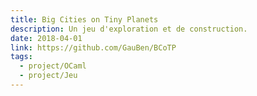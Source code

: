 ```yaml
---
title: Big Cities on Tiny Planets
description: Un jeu d'exploration et de construction.
date: 2018-04-01
link: https://github.com/GauBen/BCoTP
tags:
  - project/OCaml
  - project/Jeu
---
```


